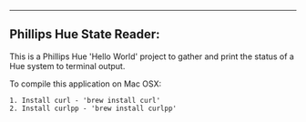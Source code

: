 ---------------------------
Phillips Hue State Reader:
---------------------------

This is a Phillips Hue 'Hello World' project to gather and print the status of a Hue system to terminal output.


To compile this application on Mac OSX:

	1. Install curl - 'brew install curl'
	2. Install curlpp - 'brew install curlpp'